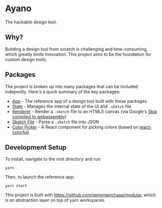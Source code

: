 # Ayano

The hackable design tool.

## Why?

Building a design tool from scratch is challenging and time-consuming, which
greatly limits innovation. This project aims to be the foundation for custom
design tools.

## Packages

The project is broken up into many packages that can be included indepently.
Here's a quick summary of the key packages:

- [App](/packages/app) - The reference app of a design tool built with these
  packages
- [State](/packages/ayano-state) - Manages the internal state of the UI and
  `.sketch` file
- [Renderer](/packages/ayano-renderer) - Render a `.sketch` file to an HTML5
  canvas (via Google's
  [Skia compiled to webassembly](https://www.npmjs.com/package/canvaskit-wasm))
- [Sketch File](/packages/ayano-sketch-file) - Parse a `.sketch` file into JSON
- [Color Picker](/packages/ayano-colorpicker) - A React component for picking
  colors (based on [react-colorful](https://github.com/omgovich/react-colorful))

## Development Setup

To install, navigate to the root directory and run:

```
yarn
```

Then, to launch the reference app:

```
yarn start
```

This project is built with https://github.com/jpmorganchase/modular, which is an
abstraction layer on top of yarn workspaces.
